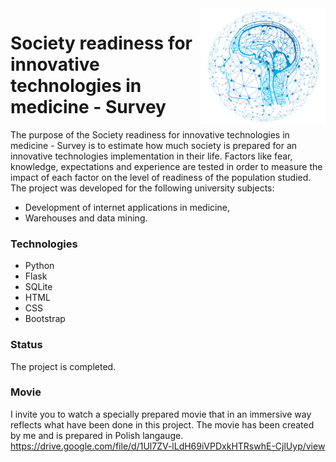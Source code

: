 <img src="GSNIM - software/website/templates/img/ai.png" align="right" width="200">

# Society readiness for innovative technologies in medicine - Survey

The purpose of the Society readiness for innovative technologies in medicine - Survey is to estimate how much society is prepared for an innovative technologies implementation in their life. Factors like fear, knowledge, expectations and experience are tested in order to measure the impact of each factor on the level of readiness of the population studied.
The project was developed for the following university subjects: 
* Development of internet applications in medicine, 
* Warehouses and data mining.


### Technologies
* Python
* Flask
* SQLite
* HTML
* CSS 
* Bootstrap




### Status
The project is completed.

### Movie
I invite you to watch a specially prepared movie that in an immersive way reflects what have been done in this project. The movie has been created by me and is prepared in Polish langauge. https://drive.google.com/file/d/1Ul7ZV-lLdH69iVPDxkHTRswhE-CjlUyp/view
